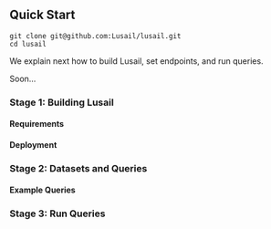 ## Quick Start

```shell
git clone git@github.com:Lusail/lusail.git
cd lusail
```

We explain next how to build Lusail, set endpoints, and run queries. 

Soon...

### Stage 1: Building Lusail


#### Requirements



#### Deployment


### Stage 2: Datasets and Queries 


#### Example Queries

### Stage 3: Run Queries 


